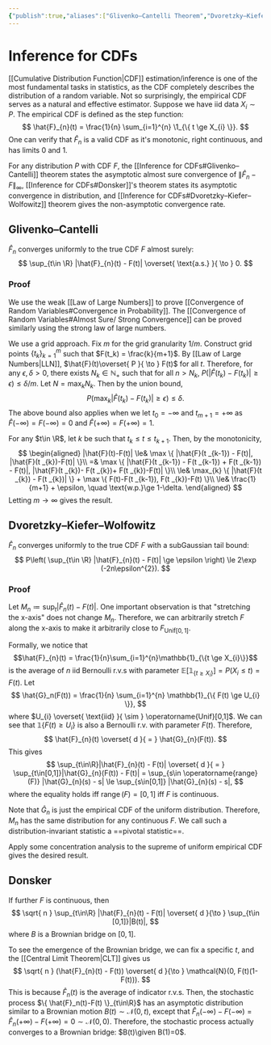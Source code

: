 ```yaml
---
{"publish":true,"aliases":["Glivenko–Cantelli Theorem","Dvoretzky–Kiefer–Wolfowitz Theorem","DKW","CDF Inference","Donsker"],"title":"Inference for CDFs","created":"2025-07-23T02:31:36","modified":"2025-07-23T22:39:01","cssclasses":"","state":"[[%watch]]","sup":["[[Statistics]]","[[Cumulative Distribution Function]]"],"type":"note"}
---
```



# Inference for CDFs

[[Cumulative Distribution Function\|CDF]] estimation/inference is one of the most fundamental tasks in statistics, as the CDF completely describes the distribution of a random variable. Not so surprisingly, the empirical CDF serves as a natural and effective estimator.
Suppose we have iid data $X_{i} \sim P$. The empirical CDF is defined as the step function:
$$
\hat{F}_{n}(t) = \frac{1}{n} \sum_{i=1}^{n} \1_{\{ t \ge X_{i} \}}.
$$
One can verify that $\hat{F}_{n}$ is a valid CDF as it's monotonic, right continuous, and has limits $0$ and $1$.



For any distribution $P$ with CDF $F$, the [[Inference for CDFs#Glivenko–Cantelli]] theorem states the asymptotic almost sure convergence of $\|\hat{F}_{n}-F\|_{\infty }$, [[Inference for CDFs#Donsker]]'s theorem states its asymptotic convergence in distribution, and [[Inference for CDFs#Dvoretzky–Kiefer–Wolfowitz]] theorem gives the non-asymptotic convergence rate.

## Glivenko–Cantelli

$\hat{F}_{n}$ converges uniformly to the true CDF $F$ almost surely:
$$
\sup_{t\in \R} |\hat{F}_{n}(t) - F(t)| \overset{ \text{a.s.} }{ \to } 0.
$$

### Proof

We use the weak [[Law of Large Numbers]] to prove [[Convergence of Random Variables#Convergence in Probability]]. The [[Convergence of Random Variables#Almost Sure/ Strong Convergence]] can be proved similarly using the strong law of large numbers.

We use a grid approach. Fix $m$ for the grid granularity $1 /m$. Construct grid points $\{ t_k \}_{k=1}^{m}$ such that $F(t_k) = \frac{k}{m+1}$. By [[Law of Large Numbers\|LLN]], $\hat{F}(t)\overset{ P }{ \to } F(t)$ for all $t$. Therefore, for any $\epsilon,\delta >0$, there exists $N_{k} \in \mathbb{N}_{+}$ such that for all $n > N_{k}$, $P(|\hat{F}(t_{k}) - F(t_{k})| \ge \epsilon) \le \delta /m$. Let $N = \max_{k} N_{k}$. Then by the union bound,
$$
P(\max_{k}|\hat{F}(t _{k}) - F(t _{k})| \ge \epsilon) \le \delta.
$$
The above bound also applies when we let $t_{0}=-\infty$ and $t _{m+1}=+\infty$ as $\hat{F}(-\infty)=F(-\infty)=0$ and $\hat{F}(+\infty)=F(+\infty)=1$.

For any $t\in \R$, let $k$ be such that $t_k \le t \le t_{k+1}$. Then, by the monotonicity,
$$
\begin{aligned}
|\hat{F}(t)-F(t)| \le& \max \{ |\hat{F}(t _{k-1}) - F(t)|, |\hat{F}(t _{k})-F(t)| \}\\
=& \max \{ |\hat{F}(t _{k-1}) - F(t _{k-1}) + F(t _{k-1}) - F(t)|, |\hat{F}(t _{k})- F(t _{k})+ F(t _{k})-F(t)| \}\\
\le& \max_{k} \{ |\hat{F}(t _{k}) - F(t _{k})| \} + \max \{ F(t)-F(t _{k-1}), F(t _{k})-F(t) \}\\
\le& \frac{1}{m+1} + \epsilon, \quad \text{w.p.}\ge 1-\delta.
\end{aligned}
$$
Letting $m\to \infty$ gives the result.



## Dvoretzky–Kiefer–Wolfowitz

$\hat{F}_{n}$ converges uniformly to the true CDF $F$ with a subGaussian tail bound:
$$
P\left( \sup_{t\in \R} |\hat{F}_{n}(t) - F(t)| \ge \epsilon \right) \le 2\exp (-2n\epsilon^{2}).
$$

### Proof

Let $M_{n}\coloneqq \sup_{t}|\hat{F}_{n}(t)-F(t)|$. One important observation is that "stretching the x-axis" does not change $M_{n}$. Therefore, we can arbitrarily stretch $F$ along the x-axis to make it arbitrarily close to $F_{\mathrm{Unif}[0,1]}$.

Formally, we notice that
$$\hat{F}_{n}(t) = \frac{1}{n}\sum_{i=1}^{n}\mathbb{1}_{\{t \ge X_{i}\}}$$
is the average of $n$ iid Bernoulli r.v.s with parameter $\mathbb{E}[\mathbb{1}_{\{ t\ge X_{i} \}}]=P(X_{i}\le t) = F(t)$. Let
$$
\hat{G}_n(F(t)) = \frac{1}{n} \sum_{i=1}^{n} \mathbb{1}_{\{ F(t) \ge U_{i} \}},
$$
where $U_{i} \overset{ \text{iid} }{ \sim } \operatorname{Unif}[0,1]$. We can see that $\mathbb{1}\{ F(t)\ge U_{i} \}$ is also a Bernoulli r.v. with parameter $F(t)$. Therefore,
$$
\hat{F}_{n}(t) \overset{ d }{ = } \hat{G}_{n}(F(t)).
$$
This gives
$$
\sup_{t\in\R}|\hat{F}_{n}(t) - F(t)| \overset{ d }{ = } \sup_{t\in[0,1]}|\hat{G}_{n}(F(t)) - F(t)| = \sup_{s\in \operatorname{range}(F)} |\hat{G}_{n}(s) - s| \le \sup_{s\in[0,1]} |\hat{G}_{n}(s) - s|,
$$
where the equality holds iff $\operatorname{range}(F)=[0,1]$ iff $F$ is continuous.

Note that $\hat{G}_n$ is just the empirical CDF of the uniform distribution. Therefore, $M_n$ has the same distribution for any continuous $F$. We call such a distribution-invariant statistic a ==pivotal statistic==.

Apply some concentration analysis to the supreme of uniform empirical CDF gives the desired result.



## Donsker

If further $F$ is continuous, then
$$
\sqrt{ n } \sup_{t\in\R} |\hat{F}_{n}(t) - F(t)| \overset{ d }{\to } \sup_{t\in [0,1]}|B(t)|,
$$
where $B$ is a Brownian bridge on $[0,1]$.

To see the emergence of the Brownian bridge, we can fix a specific $t$, and the [[Central Limit Theorem\|CLT]] gives us
$$
\sqrt{ n } (\hat{F}_{n}(t) - F(t)) \overset{ d }{\to } \mathcal{N}(0, F(t)(1-F(t))).
$$
This is because $\hat{F}_{n}(t)$ is the average of indicator r.v.s.
Then, the stochastic process $\{ \hat{F}_n(t)-F(t) \}_{t\in\R}$ has an asymptotic distribution similar to a Brownian motion $B(t) \sim \mathcal{N}(0,t)$, except that $\hat{F}_n(-\infty)- F(-\infty) = \hat{F}_n(+\infty)-F(+\infty) = 0 \sim \mathcal{N}(0,0)$.
Therefore, the stochastic process actually converges to a Brownian bridge: $B(t)\given B(1)=0$.
